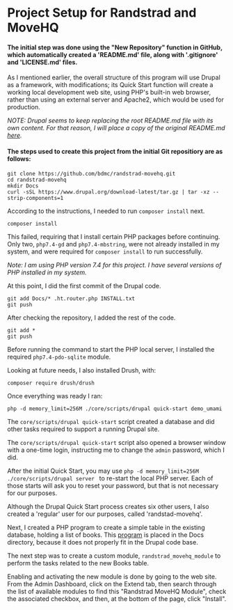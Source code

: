 # Project Setup for Randstrad and MoveHQ

#### The initial step was done using the "New Repository" function in GitHub, which automatically created a 'README.md' file, along with '.gitignore' and 'LICENSE.md' files.

As I mentioned earlier, the overall structure of this program
will use Drupal as a framework, with modifications; its
Quick Start function will create a working local development
web site, using PHP's built-in web browser, rather than using
an external server and Apache2, which would be used for
production.

*NOTE: Drupal seems to keep replacing the root README.md file with its own content.  For that reason, 
I will place a copy of the original README.md [here](Docs/README.md).*

#### The steps used to create this project from the initial Git repositiory are as follows:

```
git clone https://github.com/bdmc/randstrad-movehq.git
cd randstrad-movehq
mkdir Docs
curl -sSL https://www.drupal.org/download-latest/tar.gz | tar -xz --strip-components=1
```

According to the instructions, I needed to run ```composer install``` next.

```
composer install
```

This failed, requiring that I install certain PHP packages
before continuing.  Only two, `php7.4-gd` and `php7.4-mbstring`,
were not already installed in my system, and were required
for `composer install` to run successfully.

*Note: I am using PHP version 7.4 for this project.  I have
several versions of PHP installed in my system.*



At this point, I did the first commit of the Drupal code.

```
git add Docs/* .ht.router.php INSTALL.txt
git push
```

After checking the repository, I added the rest of the code.

```
git add *
git push
```

Before running the command to start the PHP local server, I
installed the required `php7.4-pdo-sqlite` module.

Looking at future needs, I also installed Drush, with:

```
composer require drush/drush
```

Once everything was ready I ran:

```
php -d memory_limit=256M ./core/scripts/drupal quick-start demo_umami
```

The `core/scripts/drupal quick-start` script created a
database and did other tasks required to support a running
Drupal site.


The `core/scripts/drupal quick-start` script also opened a
browser window with a one-time login, instructing me to
change the `admin` password, which I did.

After the initial Quick Start, you may use `php -d memory_limit=256M ./core/scripts/drupal server
` to re-start the local PHP server.  Each of those starts will
ask you to reset your password, but that is not necessary for
our purposes.

Although the Drupal Quick Start process creates six other users, I also created a 'regular' user for our purposes, called 'randstad-movehq'.


Next, I created a PHP program to create a simple table in the
existing database, holding a list of books.
This [program](create_books.php) is placed in the Docs
directory, because it does not properly fit in the Drupal
code base.


The next step was to create a custom module,
`randstrad_movehq_module` to perform the tasks related to
the new Books table.

Enabling and activating the new module is done by
going to the
web site.
From the Admin Dashboard, click on the Extend tab,
then search through the list of available modules to find
this "Randstrad MoveHQ Module", check the associated
checkbox, and then, at the bottom of the page, click
"Install".

